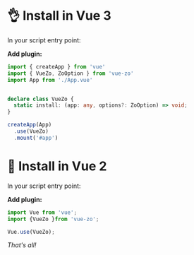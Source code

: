 # 👌 Install in Vue 3

In your script entry point:

**Add plugin:**

```typescript
import { createApp } from 'vue'
import { VueZo, ZoOption } from 'vue-zo'
import App from './App.vue'


declare class VueZo {
  static install: (app: any, options?: ZoOption) => void;
}

createApp(App)
  .use(VueZo)
  .mount('#app')
```

# 🤟 Install in Vue 2

In your script entry point:

**Add plugin:**

```javascript
import Vue from 'vue';
import {VueZo }from 'vue-zo';

Vue.use(VueZo);
```

*That's all!*
